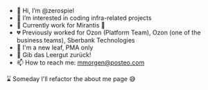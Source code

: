 - 👋 Hi, I’m @zerospiel
- 👀 I’m interested in coding infra-related projects
- 🏢 Currently work for Mirantis 💛
- 💔 Previously worked for Ozon (Platform Team), Ozon (one of the business teams), Sberbank Technologies
- 🌱 I'm a new leaf, PMA only
- 🍾 Gib das Leergut zurück!
- 📫 How to reach me: mmorgen@posteo.com

⌛️ Someday I'll refactor the about me page 😅

<!---
zerospiel/zerospiel is a ✨ special ✨ repository because its `README.md` (this file) appears on your GitHub profile.
You can click the Preview link to take a look at your changes.
--->
